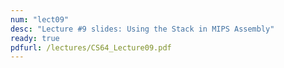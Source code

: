 ```yaml
---
num: "lect09"
desc: "Lecture #9 slides: Using the Stack in MIPS Assembly"
ready: true
pdfurl: /lectures/CS64_Lecture09.pdf
---
```



